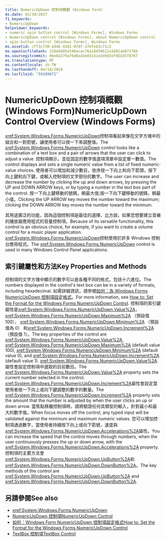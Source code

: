 ```yaml
---
title: NumericUpDown 控制項概觀 (Windows Form)
ms.date: 03/30/2017
f1_keywords:
- NumericUpDown
helpviewer_keywords:
- numeric spin button control [Windows Forms], Windows Forms
- NumericUpDown control [Windows Forms], about NumericUpDown control
- spin button control [Windows Forms], Windows Forms
ms.assetid: cff3cf30-4d46-4381-87df-37bfe83c71c5
ms.openlocfilehash: 218eb685e546acac76a18450612a1601ab87276b
ms.sourcegitcommit: 0be8a279af6d8a43e03141e349d3efd5d35f8767
ms.translationtype: MT
ms.contentlocale: zh-TW
ms.lasthandoff: 04/18/2019
ms.locfileid: "59109872"
---
```

# <a name="numericupdown-control-overview-windows-forms"></a><span data-ttu-id="8e9b1-102">NumericUpDown 控制項概觀 (Windows Form)</span><span class="sxs-lookup"><span data-stu-id="8e9b1-102">NumericUpDown Control Overview (Windows Forms)</span></span>
<span data-ttu-id="8e9b1-103"><xref:System.Windows.Forms.NumericUpDown>控制項看起來像在文字方塊中的組合和一對箭號，讓使用者可以按一下來調整值。</span><span class="sxs-lookup"><span data-stu-id="8e9b1-103">The <xref:System.Windows.Forms.NumericUpDown> control looks like a combination of a text box and a pair of arrows that the user can click to adjust a value.</span></span> <span data-ttu-id="8e9b1-104">控制項顯示，並從固定的數字值選項清單中設定單一數值。</span><span class="sxs-lookup"><span data-stu-id="8e9b1-104">The control displays and sets a single numeric value from a list of fixed numeric-value choices.</span></span> <span data-ttu-id="8e9b1-105">使用者可以增加和減少數目，依序按一下向上和向下箭頭，按下向上鍵和向下鍵，或輸入控制項的文字部份的數字。</span><span class="sxs-lookup"><span data-stu-id="8e9b1-105">The user can increase and decrease the number by clicking the up and down arrows, by pressing the UP and DOWN ARROW keys, or by typing a number in the text box part of the control.</span></span> <span data-ttu-id="8e9b1-106">按一下向上鍵移動的號碼，朝最大值;按一下向下鍵移動的號碼，朝最小值。</span><span class="sxs-lookup"><span data-stu-id="8e9b1-106">Clicking the UP ARROW key moves the number toward the maximum; clicking the DOWN ARROW key moves the number toward the minimum.</span></span>  
  
 <span data-ttu-id="8e9b1-107">其用途廣泛的功能，因為這個控制項是最佳的選擇，比方說，如果您想要建立音樂的播放器應用程式的音量控制項。</span><span class="sxs-lookup"><span data-stu-id="8e9b1-107">Because of its versatile functionality, this control is an obvious choice, for example, if you want to create a volume control for a music player application.</span></span> <span data-ttu-id="8e9b1-108"><xref:System.Windows.Forms.NumericUpDown>控制使用於許多 Windows 控制台應用程式。</span><span class="sxs-lookup"><span data-stu-id="8e9b1-108">The <xref:System.Windows.Forms.NumericUpDown> control is used in many Windows Control Panel applications.</span></span>  
  
## <a name="key-properties-and-methods"></a><span data-ttu-id="8e9b1-109">索引鍵屬性和方法</span><span class="sxs-lookup"><span data-stu-id="8e9b1-109">Key Properties and Methods</span></span>  
 <span data-ttu-id="8e9b1-110">控制項的文字方塊中顯示的數字可以是各種不同的格式，包括十六進位。</span><span class="sxs-lookup"><span data-stu-id="8e9b1-110">The numbers displayed in the control's text box can be in a variety of formats, including hexadecimal.</span></span> <span data-ttu-id="8e9b1-111">如需詳細資訊，請參閱[如何：為 Windows Forms NumericUpDown 控制項設定格式](how-to-set-the-format-for-the-windows-forms-numericupdown-control.md)。</span><span class="sxs-lookup"><span data-stu-id="8e9b1-111">For more information, see [How to: Set the Format for the Windows Forms NumericUpDown Control](how-to-set-the-format-for-the-windows-forms-numericupdown-control.md).</span></span> <span data-ttu-id="8e9b1-112">控制項的索引鍵屬性是<xref:System.Windows.Forms.NumericUpDown.Value%2A>， <xref:System.Windows.Forms.NumericUpDown.Maximum%2A> （預設值 100）， <xref:System.Windows.Forms.NumericUpDown.Minimum%2A> （預設值為 0） 和<xref:System.Windows.Forms.NumericUpDown.Increment%2A>（預設值 1）。</span><span class="sxs-lookup"><span data-stu-id="8e9b1-112">The key properties of the control are <xref:System.Windows.Forms.NumericUpDown.Value%2A>, <xref:System.Windows.Forms.NumericUpDown.Maximum%2A> (default value 100), <xref:System.Windows.Forms.NumericUpDown.Minimum%2A> (default value 0), and <xref:System.Windows.Forms.NumericUpDown.Increment%2A> (default value 1).</span></span> <span data-ttu-id="8e9b1-113"><xref:System.Windows.Forms.NumericUpDown.Value%2A>屬性會設定控制項中選取的目前數目。</span><span class="sxs-lookup"><span data-stu-id="8e9b1-113">The <xref:System.Windows.Forms.NumericUpDown.Value%2A> property sets the current number selected in the control.</span></span> <span data-ttu-id="8e9b1-114"><xref:System.Windows.Forms.NumericUpDown.Increment%2A>屬性會設定當使用者按一下向上或向下鍵調整的數字的數量。</span><span class="sxs-lookup"><span data-stu-id="8e9b1-114">The <xref:System.Windows.Forms.NumericUpDown.Increment%2A> property sets the amount that the number is adjusted by when the user clicks an up or down arrow.</span></span> <span data-ttu-id="8e9b1-115">當焦點移離控制項時，請將驗證任何具類型的輸入，針對最小和最大的數字值。</span><span class="sxs-lookup"><span data-stu-id="8e9b1-115">When focus moves off the control, any typed input will be validated against the minimum and maximum numeric values.</span></span> <span data-ttu-id="8e9b1-116">您可以增加控制項通過數字，當使用者持續按下向上或向下箭號，速度與<xref:System.Windows.Forms.NumericUpDown.Accelerations%2A>屬性。</span><span class="sxs-lookup"><span data-stu-id="8e9b1-116">You can increase the speed that the control moves through numbers, when the user continuously presses the up or down arrow, with the <xref:System.Windows.Forms.NumericUpDown.Accelerations%2A> property.</span></span> <span data-ttu-id="8e9b1-117">控制項的主要方法會<xref:System.Windows.Forms.NumericUpDown.UpButton%2A>和<xref:System.Windows.Forms.NumericUpDown.DownButton%2A>。</span><span class="sxs-lookup"><span data-stu-id="8e9b1-117">The key methods of the control are <xref:System.Windows.Forms.NumericUpDown.UpButton%2A> and <xref:System.Windows.Forms.NumericUpDown.DownButton%2A>.</span></span>  
  
## <a name="see-also"></a><span data-ttu-id="8e9b1-118">另請參閱</span><span class="sxs-lookup"><span data-stu-id="8e9b1-118">See also</span></span>

- <xref:System.Windows.Forms.NumericUpDown>
- [<span data-ttu-id="8e9b1-119">NumericUpDown 控制項</span><span class="sxs-lookup"><span data-stu-id="8e9b1-119">NumericUpDown Control</span></span>](numericupdown-control-windows-forms.md)
- [<span data-ttu-id="8e9b1-120">如何：Windows Form NumericUpDown 控制項設定格式</span><span class="sxs-lookup"><span data-stu-id="8e9b1-120">How to: Set the Format for the Windows Forms NumericUpDown Control</span></span>](how-to-set-the-format-for-the-windows-forms-numericupdown-control.md)
- [<span data-ttu-id="8e9b1-121">TextBox 控制項</span><span class="sxs-lookup"><span data-stu-id="8e9b1-121">TextBox Control</span></span>](textbox-control-windows-forms.md)
